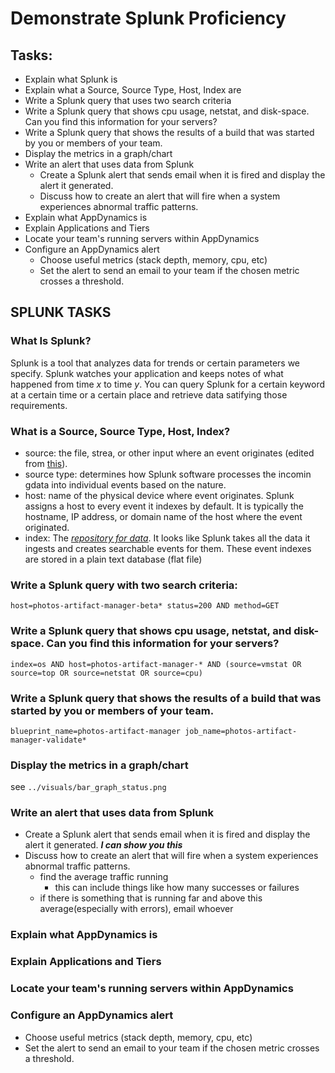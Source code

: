 # Demonstrate Splunk Proficiency

## Tasks:
* Explain what Splunk is
* Explain what a Source, Source Type, Host, Index are
* Write a Splunk query that uses two search criteria
* Write a Splunk query that shows cpu usage, netstat, and disk-space.  Can you find this information for your servers?
* Write a Splunk query that shows the results of a build that was started by you or members of your team.
* Display the metrics in a graph/chart
* Write an alert that uses data from Splunk
    * Create a Splunk alert that sends email when it is fired and display the alert it generated.
    * Discuss how to create an alert that will fire when a system experiences abnormal traffic patterns.
* Explain what AppDynamics is
* Explain Applications and Tiers
* Locate your team's running servers within AppDynamics
* Configure an AppDynamics alert
    * Choose useful metrics (stack depth, memory, cpu, etc)
    * Set the alert to send an email to your team if the chosen metric crosses a threshold.

## SPLUNK TASKS
### What Is Splunk?
Splunk is a tool that analyzes data for trends or certain parameters we specify. Splunk watches your application and keeps notes of what happened from time *x* to time *y*. You can query Splunk for a certain keyword at a certain time or a certain place and retrieve data satifying those requirements. 

### What is a Source, Source Type, Host, Index?
* source: the file, strea, or other input where an event originates (edited from [this](https://answers.splunk.com/answers/588370/source-vs-sourcetype-whats-the-difference.html)). 
* source type: determines how Splunk software processes the incomin gdata into individual events based on the nature. 
* host: name of the physical device where event originates. Splunk assigns a host to every event it indexes by default. It is typically the hostname, IP address, or domain name of the host where the event originated.
* index: The [*repository for data*](https://docs.splunk.com/Splexicon:Index). It looks like Splunk takes all the data it ingests and creates searchable events for them. These event indexes are stored in a plain text database (flat file)

### Write a Splunk query with two search criteria:
```
host=photos-artifact-manager-beta* status=200 AND method=GET
```

### Write a Splunk query that shows cpu usage, netstat, and disk-space. Can you find this information for your servers?
```
index=os AND host=photos-artifact-manager-* AND (source=vmstat OR source=top OR source=netstat OR source=cpu)
```

### Write a Splunk query that shows the results of a build that was started by you or members of your team.

```
blueprint_name=photos-artifact-manager job_name=photos-artifact-manager-validate*
```

### Display the metrics in a graph/chart
see `../visuals/bar_graph_status.png`

### Write an alert that uses data from Splunk
* Create a Splunk alert that sends email when it is fired and display the alert it generated.
***I can show you this***
* Discuss how to create an alert that will fire when a system experiences abnormal traffic patterns.
    * find the average traffic running  
        * this can include things like how many successes or failures
    * if there is something that is running far and above this average(especially with errors), email whoever

### Explain what AppDynamics is
### Explain Applications and Tiers
### Locate your team's running servers within AppDynamics
### Configure an AppDynamics alert
* Choose useful metrics (stack depth, memory, cpu, etc)
* Set the alert to send an email to your team if the chosen metric crosses a threshold.